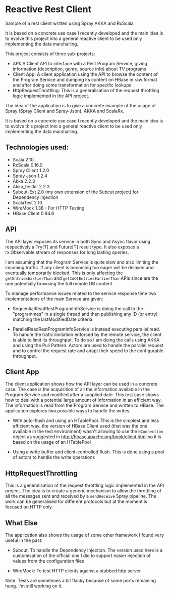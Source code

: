 Reactive Rest Client
====================

Sample of a rest client written using Spray AKKA and RxScala

It is based on a concrete use case I recently developed and the main idea is to evolve this project into a general reactive client to be used only implementing the data marshalling.
  
This project consists of three sub-projects:

- API: A Client API to interface with a Rest Program Service, giving information (description, genre, source info) about TV programs
- Client App: A client application using the API to browse the content of the Program Service and dumping its content on HBase
in raw format and after doing some transformation for specific lookups
- HttpRequestThrottling: This is a generalisation of the request throttling logic implemented in the API project.

The idea of the application is to give a concrete example of the usage of Spray (Spray Client and Spray-Json), AKKA and ScalaRx.

It is based on a concrete use case I recently developed and the main idea is to evolve this project into a general reactive
  client to be used only implementing the data marshalling.

## Technologies used:

- Scala 2.10
- RxScala 0.16.0
- Spray Client 1.2.0
- Spray Json 1.2.4
- Akka 2.2.3
- Akka_testkit 2.2.3
- Subcut-Ext 2.0 (my own extension of the Subcut project) for Dependency Injection
- ScalaTest 2.10
- WireMock 1.38 - For HTTP Testing
- HBase Client 0.94.6

## API

The API layer exposes its service in both Sync and Async flavor using respectively a Try[T] and Future[T] result type.
It also exposes a rx.Observable stream of responses for long lasting queries.

I am assuming that the Program Service is quite slow and also limiting the incoming traffic. If any client is becoming too
eager will be delayed and eventually temporarily blocked. This is only affecting the `getEntriesEarlierThan` and `getIdOfEntriesEarlierThan`
APIs since are the one potentially browsing the full remote DB content.

To manage performance issues related to the service response time two implementations of the main Service are given:

- SequentialReadRestProgramInfoService is doing the call to the "programmes" in a single thread and then publishing any
ID (or entry) matching the lastModifiedDate criteria

- ParallelReadRestProgramInfoService is instead executing parallel read. To handle the trafic limitation enforced by the
remote service, the client is able to limit its throughput. To do so I am doing the calls using AKKA and using the Pull Pattern.
Actors are used to handle the parallel request and to control the request rate and adapt their speed to the configurable
throughput.

## Client App

The client application shows how the API layer can be used in a concrete case. The case is the acquisition of all the
information available in the Program Service and modified after a supplied date.
This test case shows how to deal with a potential large amount of information in an efficient way.
The information is read from the Program Service and written to HBase. The application explores two possible ways to
handle the writes:

- With auto-flush and using an HTablePool. This is the simplest and less efficient way. the version of HBase Client used
(that was the one available in the test environment) wasn't allowing to use the `HConnection` object as suggested in
http://hbase.apache.org/book/client.html so it is based on the usage of an HTablePool

- Using a write buffer and client-controlled flush. This is done using a pool of actors to handle the write operations

## HttpRequestThrottling

This is a generalisation of the request throttling logic implemented in the API project.
The idea is to create a generic mechanism to allow the throttling of all the messages sent and received by a `sendReceive` Spray pipeline.
The work can be generalised for different protocols but at the moment is focused on HTTP only.

## What Else

The application also shows the usage of some other framework I found very useful in the past:

- Subcut: To handle the Dependency Injection. The version used here is a customisation of the official one I did to
support easier injection of values from the configuration files

- WireMock: To test HTTP clients against a stubbed http server

Note: Tests are sometimes a bit flacky because of some ports remaining hung. I'm still working on it.
